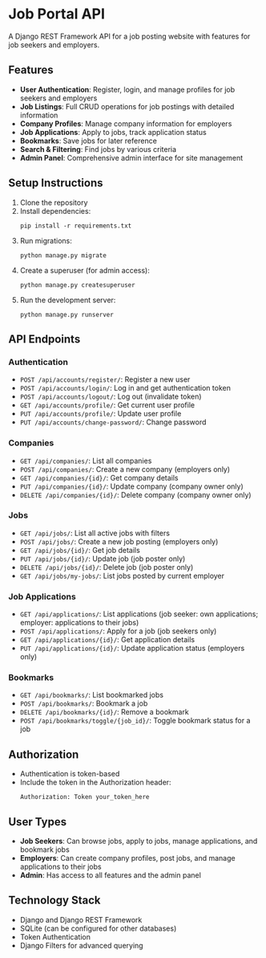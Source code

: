 # Job Portal API

A Django REST Framework API for a job posting website with features for job seekers and employers.

## Features

- **User Authentication**: Register, login, and manage profiles for job seekers and employers
- **Job Listings**: Full CRUD operations for job postings with detailed information
- **Company Profiles**: Manage company information for employers
- **Job Applications**: Apply to jobs, track application status
- **Bookmarks**: Save jobs for later reference
- **Search & Filtering**: Find jobs by various criteria
- **Admin Panel**: Comprehensive admin interface for site management

## Setup Instructions

1. Clone the repository
2. Install dependencies:
   ```
   pip install -r requirements.txt
   ```
3. Run migrations:
   ```
   python manage.py migrate
   ```
4. Create a superuser (for admin access):
   ```
   python manage.py createsuperuser
   ```
5. Run the development server:
   ```
   python manage.py runserver
   ```

## API Endpoints

### Authentication

- `POST /api/accounts/register/`: Register a new user
- `POST /api/accounts/login/`: Log in and get authentication token
- `POST /api/accounts/logout/`: Log out (invalidate token)
- `GET /api/accounts/profile/`: Get current user profile
- `PUT /api/accounts/profile/`: Update user profile
- `PUT /api/accounts/change-password/`: Change password

### Companies

- `GET /api/companies/`: List all companies
- `POST /api/companies/`: Create a new company (employers only)
- `GET /api/companies/{id}/`: Get company details
- `PUT /api/companies/{id}/`: Update company (company owner only)
- `DELETE /api/companies/{id}/`: Delete company (company owner only)

### Jobs

- `GET /api/jobs/`: List all active jobs with filters
- `POST /api/jobs/`: Create a new job posting (employers only)
- `GET /api/jobs/{id}/`: Get job details
- `PUT /api/jobs/{id}/`: Update job (job poster only)
- `DELETE /api/jobs/{id}/`: Delete job (job poster only)
- `GET /api/jobs/my-jobs/`: List jobs posted by current employer

### Job Applications

- `GET /api/applications/`: List applications (job seeker: own applications; employer: applications to their jobs)
- `POST /api/applications/`: Apply for a job (job seekers only)
- `GET /api/applications/{id}/`: Get application details
- `PUT /api/applications/{id}/`: Update application status (employers only)

### Bookmarks

- `GET /api/bookmarks/`: List bookmarked jobs
- `POST /api/bookmarks/`: Bookmark a job
- `DELETE /api/bookmarks/{id}/`: Remove a bookmark
- `POST /api/bookmarks/toggle/{job_id}/`: Toggle bookmark status for a job

## Authorization

- Authentication is token-based
- Include the token in the Authorization header:
  ```
  Authorization: Token your_token_here
  ```

## User Types

- **Job Seekers**: Can browse jobs, apply to jobs, manage applications, and bookmark jobs
- **Employers**: Can create company profiles, post jobs, and manage applications to their jobs
- **Admin**: Has access to all features and the admin panel

## Technology Stack

- Django and Django REST Framework
- SQLite (can be configured for other databases)
- Token Authentication
- Django Filters for advanced querying 